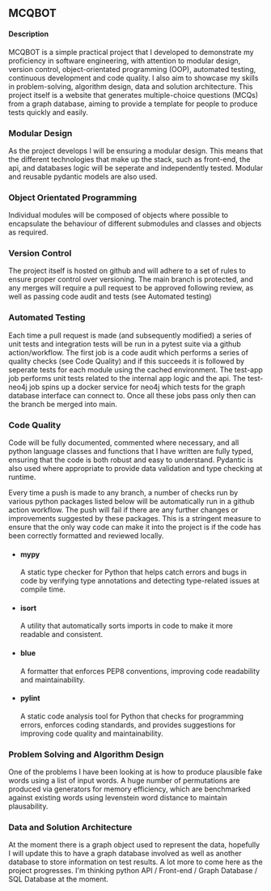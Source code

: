 ## MCQBOT

#### Description

MCQBOT is a simple practical project that I developed to demonstrate my proficiency in software engineering, with attention to modular design, version control, object-orientated programming (OOP), automated testing, continuous development and code quality. I also aim to showcase my skills in problem-solving, algorithm design, data and solution architecture. This project itself is a website that generates multiple-choice questions (MCQs) from a graph database, aiming to provide a template for people to produce tests quickly and easily. 

### Modular Design

As the project develops I will be ensuring a modular design. This means that the different technologies that make up the stack, such as front-end, the api, and databases logic will be seperate and independently tested. Modular and reusable pydantic models are also used.

### Object Orientated Programming

Individual modules will be composed of objects where possible to encapsulate the behaviour of different submodules and classes and objects as required.

### Version Control

The project itself is hosted on github and will adhere to a set of rules to ensure proper control over versioning. The main branch is protected, and any merges will require a pull request to be approved following review, as well as passing code audit and tests (see Automated testing)

### Automated Testing

Each time a pull request is made (and subsequently modified) a series of unit tests and integration tests will be run in a pytest suite via a github action/workflow. The first job is a code audit which performs a series of quality checks (see Code Quality) and if this succeeds it is followed by seperate tests for each module using the cached environment. The test-app job performs unit tests related to the internal app logic and the api. The test-neo4j job spins up a docker service for neo4j which tests for the graph database interface can connect to. Once all these jobs pass only then can the branch be merged into main.

### Code Quality

Code will be fully documented, commented where necessary, and all python language classes and functions that I have written are fully typed, ensuring that the code is both robust and easy to understand. Pydantic is also used where appropriate to provide data validation and type checking at runtime.

Every time a push is made to any branch, a number of checks run by various python packages listed below will be automatically run in a github action workflow.  The push will fail if there are any further changes or improvements suggested by these packages. This is a stringent measure to ensure that the only way code can make it into the project is if the code has been correctly formatted and reviewed locally.

* #### mypy
    A static type checker for Python that helps catch errors and bugs in code by verifying type annotations and detecting type-related issues at compile time.

* #### isort
    A utility that automatically sorts imports in code to make it more readable and consistent.

* #### blue
    A formatter that enforces PEP8 conventions, improving code readability and maintainability.

* #### pylint
    A static code analysis tool for Python that checks for programming errors, enforces coding standards, and provides suggestions for improving code quality and maintainability.


### Problem Solving and Algorithm Design

One of the problems I have been looking at is how to produce plausible fake words using a list of input words. A huge number of permutations are produced via generators for memory efficiency, which are benchmarked against existing words using levenstein word distance to maintain plausability.

### Data and Solution Architecture

At the moment there is a graph object used to represent the data, hopefully I will update this to have a graph database involved as well as another database to store information on test results. A lot more to come here as the project progresses.
I'm thinking python API / Front-end / Graph Database / SQL Database at the moment.
